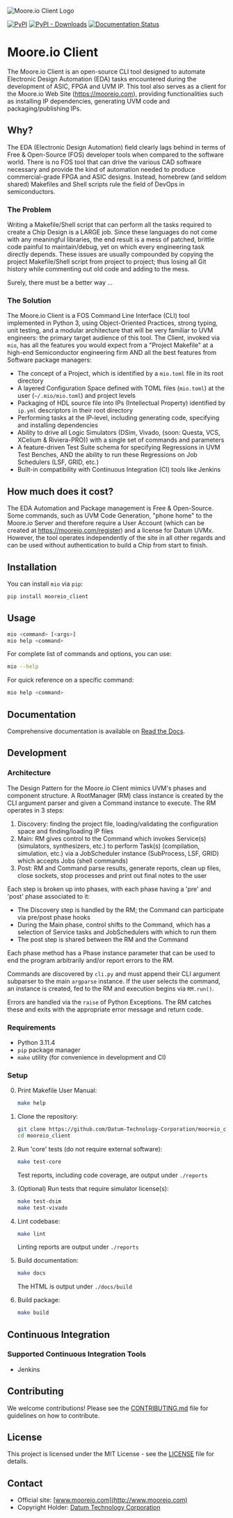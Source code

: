 ![Moore.io Client Logo](https://mooreio.com/logo.png)

[![PyPI](https://img.shields.io/pypi/v/mooreio_client?label=pypi%20package)](https://pypi.org/project/mooreio-client/)
[![PyPI - Downloads](https://img.shields.io/pypi/dm/mooreio_client)](https://pypi.org/project/mooreio-client/#files)
[![Documentation Status](https://readthedocs.org/projects/mooreio-client/badge/?version=latest)](https://mooreio-client.readthedocs.io/en/latest/?badge=latest)

# Moore.io Client

The Moore.io Client is an open-source CLI tool designed to automate Electronic Design Automation (EDA) tasks encountered
during the development of ASIC, FPGA and UVM IP. This tool also serves as a client for the Moore.io Web Site
(https://mooreio.com), providing functionalities such as installing IP dependencies, generating UVM code and
packaging/publishing IPs.

## Why?
The EDA (Electronic Design Automation) field clearly lags behind in terms of Free & Open-Source (FOS) developer tools
when compared to the software world. There is no FOS tool that can drive the various CAD software necessary and provide
the kind of automation needed to produce commercial-grade FPGA and ASIC designs. Instead, homebrew (and seldom shared)
Makefiles and Shell scripts rule the field of DevOps in semiconductors.

### The Problem
Writing a Makefile/Shell script that can perform all the tasks required to create a Chip Design is a LARGE job. Since
these languages do not come with any meaningful libraries, the end result is a mess of patched, brittle code painful to
maintain/debug, yet on which every engineering task directly depends. These issues are usually compounded by
copying the project Makefile/Shell script from project to project; thus losing all Git history while commenting
out old code and adding to the mess.

Surely, there must be a better way ...

### The Solution
The Moore.io Client is a FOS Command Line Interface (CLI) tool implemented in Python 3, using Object-Oriented
Practices, strong typing, unit testing, and a modular architecture that will be very familiar to UVM engineers: the
primary target audience of this tool. The Client, invoked via `mio`, has all the features you would expect from a
"Project Makefile" at a high-end Semiconductor engineering firm AND all the best features from Software package
managers:

 * The concept of a Project, which is identified by a `mio.toml` file in its root directory
 * A layered Configuration Space defined with TOML files (`mio.toml`) at the user (`~/.mio/mio.toml`) and project levels
 * Packaging of HDL source file into IPs (Intellectual Property) identified by `ip.yml` descriptors in their root directory
 * Performing tasks at the IP-level, including generating code, specifying and installing dependencies
 * Ability to drive all Logic Simulators (DSim, Vivado, (soon: Questa, VCS, XCelium & Riviera-PRO)) with a single set of commands and parameters
 * A feature-driven Test Suite schema for specifying Regressions in UVM Test Benches, AND the ability to run these Regressions on Job Schedulers (LSF, GRID, etc.)
 * Built-in compatibility with Continuous Integration (CI) tools like Jenkins

## How much does it cost?
The EDA Automation and Package management is Free & Open-Source. Some commands, such as UVM Code Generation, "phone
home" to the Moore.io Server and therefore require a User Account (which can be created at
https://mooreio.com/register) and a license for Datum UVMx. However, the tool operates independently of the site in all
other regards and can be used without authentication to build a Chip from start to finish. 


## Installation

You can install `mio` via `pip`:

```sh
pip install mooreio_client
```

## Usage

```sh
mio <command> [<args>]
mio help <command>
```

For complete list of commands and options, you can use:

```sh
mio --help
```

For quick reference on a specific command:

```sh
mio help <command>
```

## Documentation

Comprehensive documentation is available on [Read the Docs](http://mooreio-client.rtfd.io/).

## Development

### Architecture
The Design Pattern for the Moore.io Client mimics UVM's phases and component structure. A RootManager (RM) class instance
is created by the CLI argument parser and given a Command instance to execute. The RM operates in 3 steps:

1. Discovery: finding the project file, loading/validating the configuration space and finding/loading IP files
2. Main: RM gives control to the Command which invokes Service(s) (simulators, synthesizers, etc.) to perform Task(s) (compilation, simulation, etc.) via a JobScheduler instance (SubProcess, LSF, GRID) which accepts Jobs (shell commands) 
3. Post: RM and Command parse results, generate reports, clean up files, close sockets, stop processes and print out final notes to the user  

Each step is broken up into phases, with each phase having a 'pre' and 'post' phase associated to it:

* The Discovery step is handled by the RM; the Command can participate via pre/post phase hooks
* During the Main phase, control shifts to the Command, which has a selection of Service tasks and JobSchedulers with which to run them
* The post step is shared between the RM and the Command

Each phase method has a Phase instance parameter that can be used to end the program arbitrarily and/or report errors to the RM.

Commands are discovered by `cli.py` and must append their CLI argument subparser to the main `argparse` instance.
If the user selects the command, an instance is created, fed to the RM and execution begins via `RM.run()`.

Errors are handled via the `raise` of Python Exceptions. The RM catches these and exits with the appropriate error message and return code.


### Requirements

- Python 3.11.4
- `pip` package manager
- `make` utility (for convenience in development and CI)

### Setup

0. Print Makefile User Manual:
    ```sh
    make help
    ```

1. Clone the repository:
    ```sh
    git clone https://github.com/Datum-Technology-Corporation/mooreio_client.git
    cd mooreio_client
    ```
   
2. Run 'core' tests (do not require external software):
    ```sh
    make test-core
    ```
   Test reports, including code coverage, are output under ``./reports``

3. (Optional) Run tests that require simulator license(s):
    ```sh
    make test-dsim
    make test-vivado
    ```

4. Lint codebase:
    ```sh
    make lint
    ```
   Linting reports are output under ``./reports``

5. Build documentation:
    ```sh
    make docs
    ```
   The HTML is output under ``./docs/build``

6. Build package:
    ```sh
    make build
    ```

## Continuous Integration

### Supported Continuous Integration Tools
- Jenkins

## Contributing

We welcome contributions! Please see the [CONTRIBUTING.md](CONTRIBUTING.md) file for guidelines on how to contribute.

## License

This project is licensed under the MIT License - see the [LICENSE](LICENSE) file for details.

## Contact

- Official site: [www.mooreio.com](http://www.mooreio.com)
- Copyright Holder: [Datum Technology Corporation](http://www.datumtc.ca)
